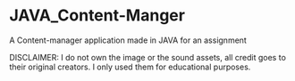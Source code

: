# JAVA_Content-Manger
A Content-manager application made in JAVA for an assignment

DISCLAIMER: I do not own the image or the sound assets, all credit goes to their original creators. I only used them for educational purposes.
